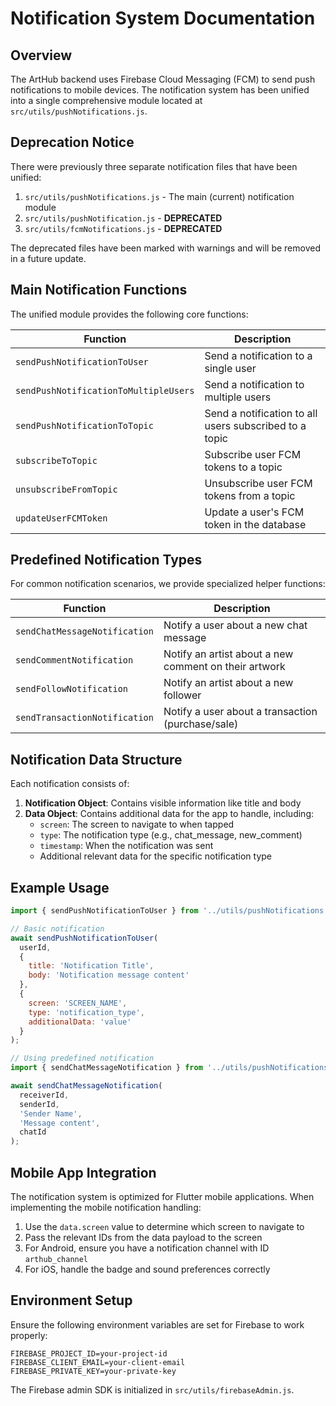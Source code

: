 # Notification System Documentation

## Overview

The ArtHub backend uses Firebase Cloud Messaging (FCM) to send push notifications to mobile devices. The notification system has been unified into a single comprehensive module located at `src/utils/pushNotifications.js`.

## Deprecation Notice

There were previously three separate notification files that have been unified:

1. `src/utils/pushNotifications.js` - The main (current) notification module
2. `src/utils/pushNotification.js` - **DEPRECATED**
3. `src/utils/fcmNotifications.js` - **DEPRECATED**

The deprecated files have been marked with warnings and will be removed in a future update.

## Main Notification Functions

The unified module provides the following core functions:

| Function | Description |
|----------|-------------|
| `sendPushNotificationToUser` | Send a notification to a single user |
| `sendPushNotificationToMultipleUsers` | Send a notification to multiple users |
| `sendPushNotificationToTopic` | Send a notification to all users subscribed to a topic |
| `subscribeToTopic` | Subscribe user FCM tokens to a topic |
| `unsubscribeFromTopic` | Unsubscribe user FCM tokens from a topic |
| `updateUserFCMToken` | Update a user's FCM token in the database |

## Predefined Notification Types

For common notification scenarios, we provide specialized helper functions:

| Function | Description |
|----------|-------------|
| `sendChatMessageNotification` | Notify a user about a new chat message |
| `sendCommentNotification` | Notify an artist about a new comment on their artwork |
| `sendFollowNotification` | Notify an artist about a new follower |
| `sendTransactionNotification` | Notify a user about a transaction (purchase/sale) |

## Notification Data Structure

Each notification consists of:

1. **Notification Object**: Contains visible information like title and body
2. **Data Object**: Contains additional data for the app to handle, including:
   - `screen`: The screen to navigate to when tapped
   - `type`: The notification type (e.g., chat_message, new_comment)
   - `timestamp`: When the notification was sent
   - Additional relevant data for the specific notification type

## Example Usage

```javascript
import { sendPushNotificationToUser } from '../utils/pushNotifications.js';

// Basic notification
await sendPushNotificationToUser(
  userId,
  { 
    title: 'Notification Title', 
    body: 'Notification message content' 
  },
  {
    screen: 'SCREEN_NAME',
    type: 'notification_type',
    additionalData: 'value'
  }
);

// Using predefined notification
import { sendChatMessageNotification } from '../utils/pushNotifications.js';

await sendChatMessageNotification(
  receiverId, 
  senderId, 
  'Sender Name', 
  'Message content', 
  chatId
);
```

## Mobile App Integration

The notification system is optimized for Flutter mobile applications. When implementing the mobile notification handling:

1. Use the `data.screen` value to determine which screen to navigate to
2. Pass the relevant IDs from the data payload to the screen
3. For Android, ensure you have a notification channel with ID `arthub_channel` 
4. For iOS, handle the badge and sound preferences correctly

## Environment Setup

Ensure the following environment variables are set for Firebase to work properly:

```
FIREBASE_PROJECT_ID=your-project-id
FIREBASE_CLIENT_EMAIL=your-client-email
FIREBASE_PRIVATE_KEY=your-private-key
```

The Firebase admin SDK is initialized in `src/utils/firebaseAdmin.js`. 